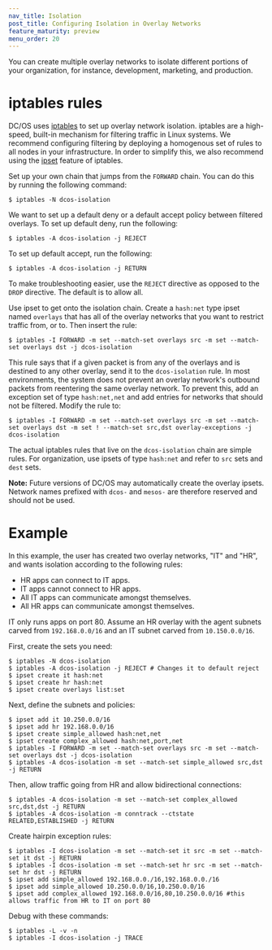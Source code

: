 ```yaml
---
nav_title: Isolation
post_title: Configuring Isolation in Overlay Networks
feature_maturity: preview
menu_order: 20
---
```


You can create multiple overlay networks to isolate different portions of your organization, for instance, development, marketing, and production.

# iptables rules

DC/OS uses [iptables](http://linux.die.net/man/8/iptables) to set up overlay network isolation. iptables are a high-speed, built-in mechanism for filtering traffic in Linux systems. We recommend configuring filtering by deploying a homogenous set of rules to all nodes in your infrastructure. In order to simplify this, we also recommend using the [ipset](http://ipset.netfilter.org/ipset.man.html) feature of iptables.

Set up your own chain that jumps from the `FORWARD` chain. You can do this by running the following command:

    $ iptables -N dcos-isolation

We want to set up a default deny or a default accept policy between filtered overlays. To set up default deny, run the following:

    $ iptables -A dcos-isolation -j REJECT

To set up default accept, run the following:

    $ iptables -A dcos-isolation -j RETURN

To make troubleshooting easier, use the `REJECT` directive as opposed to the `DROP` directive. The default is to allow all.

Use ipset to get onto the isolation chain. Create a `hash:net` type ipset named `overlays` that has all of the overlay networks that you want to restrict traffic from, or to. Then insert the rule:

    $ iptables -I FORWARD -m set --match-set overlays src -m set --match-set overlays dst -j dcos-isolation

This rule says that if a given packet is from any of the overlays and is destined to any other overlay, send it to the `dcos-isolation` rule. In most environments, the system does not prevent an overlay network's outbound packets from reentering the same overlay network. To prevent this, add an exception set of type `hash:net,net` and add entries for networks that should not be filtered. Modify the rule to:

    $ iptables -I FORWARD -m set --match-set overlays src -m set --match-set overlays dst -m set ! --match-set src,dst overlay-exceptions -j dcos-isolation

The actual iptables rules that live on the `dcos-isolation` chain are simple rules. For organization, use ipsets of type `hash:net` and refer to `src` sets and `dest` sets.

**Note:** Future versions of DC/OS may automatically create the overlay ipsets. Network names prefixed with `dcos-` and `mesos-` are therefore reserved and should not be used.

# Example

In this example, the user has created two overlay networks, "IT" and "HR", and wants isolation according to the following rules:

* HR apps can connect to IT apps.
* IT apps cannot connect to HR apps. 
* All IT apps can communicate amongst themselves.
* All HR apps can communicate amongst themselves.

IT only runs apps on port 80. Assume an HR overlay with the agent subnets carved from `192.168.0.0/16` and an IT subnet carved from `10.150.0.0/16`.

First, create the sets you need:

    $ iptables -N dcos-isolation
    $ iptables -A dcos-isolation -j REJECT # Changes it to default reject
    $ ipset create it hash:net
    $ ipset create hr hash:net
    $ ipset create overlays list:set

Next, define the subnets and policies:

    $ ipset add it 10.250.0.0/16
    $ ipset add hr 192.168.0.0/16
    $ ipset create simple_allowed hash:net,net
    $ ipset create complex_allowed hash:net,port,net
    $ iptables -I FORWARD -m set --match-set overlays src -m set --match-set overlays dst -j dcos-isolation
    $ iptables -A dcos-isolation -m set --match-set simple_allowed src,dst -j RETURN

Then, allow traffic going from HR and allow bidirectional connections:

    $ iptables -A dcos-isolation -m set --match-set complex_allowed src,dst,dst -j RETURN
    $ iptables -A dcos-isolation -m conntrack --ctstate RELATED,ESTABLISHED -j RETURN

Create hairpin exception rules:

    $ iptables -I dcos-isolation -m set --match-set it src -m set --match-set it dst -j RETURN
    $ iptables -I dcos-isolation -m set --match-set hr src -m set --match-set hr dst -j RETURN
    $ ipset add simple_allowed 192.168.0.0./16,192.168.0.0./16
    $ ipset add simple_allowed 10.250.0.0/16,10.250.0.0/16
    $ ipset add complex_allowed 192.168.0.0/16,80,10.250.0.0/16 #this allows traffic from HR to IT on port 80

Debug with these commands:

    $ iptables -L -v -n
    $ iptables -I dcos-isolation -j TRACE
